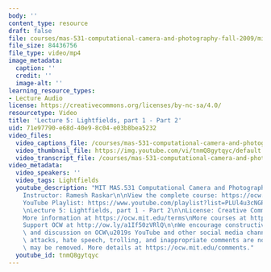 ```yaml
---
body: ''
content_type: resource
draft: false
file: courses/mas-531-computational-camera-and-photography-fall-2009/mitmas_531f09_lec05_2_360p_16_9.mp4
file_size: 84436756
file_type: video/mp4
image_metadata:
  caption: ''
  credit: ''
  image-alt: ''
learning_resource_types:
- Lecture Audio
license: https://creativecommons.org/licenses/by-nc-sa/4.0/
resourcetype: Video
title: 'Lecture 5: Lightfields, part 1 - Part 2'
uid: 71e97790-e68d-40e9-8c04-e03b8bea5232
video_files:
  video_captions_file: /courses/mas-531-computational-camera-and-photography-fall-2009/1Qf9-Ig1Qha9Mf2KYw767tf9JmVfXZlHC_transcript.webvtt
  video_thumbnail_file: https://img.youtube.com/vi/tnmQ8gytqyc/default.jpg
  video_transcript_file: /courses/mas-531-computational-camera-and-photography-fall-2009/1Qf9-Ig1Qha9Mf2KYw767tf9JmVfXZlHC_transcript.pdf
video_metadata:
  video_speakers: ''
  video_tags: Lightfields
  youtube_description: "MIT MAS.531 Computational Camera and Photography, Fall 2009\n\
    Instructor: Ramesh Raskar\n\nView the complete course: https://ocw.mit.edu/courses/mas-531-computational-camera-and-photography-fall-2009/\n\
    YouTube Playlist: https://www.youtube.com/playlist?list=PLUl4u3cNGP61pwA6paIRZ30q1sjLE8b6c\n\
    \nLecture 5: Lightfields, part 1 - Part 2\n\nLicense: Creative Commons BY-NC-SA\n\
    More information at https://ocw.mit.edu/terms\nMore courses at https://ocw.mit.edu\n\
    Support OCW at http://ow.ly/a1If50zVRlQ\n\nWe encourage constructive comments\
    \ and discussion on OCW\u2019s YouTube and other social media channels. Personal\
    \ attacks, hate speech, trolling, and inappropriate comments are not allowed and\
    \ may be removed. More details at https://ocw.mit.edu/comments."
  youtube_id: tnmQ8gytqyc
---
```

